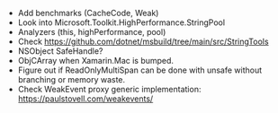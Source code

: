 ﻿* Add benchmarks (CacheCode, Weak<T>)
* Look into Microsoft.Toolkit.HighPerformance.StringPool
* Analyzers (this, highPerformance, pool)
* Check https://github.com/dotnet/msbuild/tree/main/src/StringTools
* NSObject SafeHandle?
* ObjCArray when Xamarin.Mac is bumped.
* Figure out if ReadOnlyMultiSpan can be done with unsafe without branching or memory waste.
* Check WeakEvent proxy generic implementation: https://paulstovell.com/weakevents/
